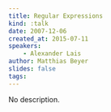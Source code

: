 ```yaml
---
title: Regular Expressions
kind: :talk
date: 2007-12-06
created_at: 2015-07-11
speakers:
    - Alexander Lais
author: Matthias Beyer
slides: false
tags:
---
```


No description.
